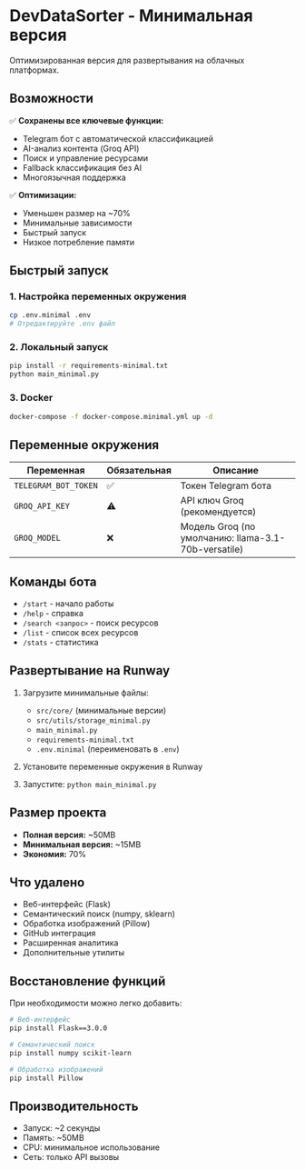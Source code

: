 # DevDataSorter - Минимальная версия

Оптимизированная версия для развертывания на облачных платформах.

## Возможности

✅ **Сохранены все ключевые функции:**
- Telegram бот с автоматической классификацией
- AI-анализ контента (Groq API)
- Поиск и управление ресурсами
- Fallback классификация без AI
- Многоязычная поддержка

✅ **Оптимизации:**
- Уменьшен размер на ~70%
- Минимальные зависимости
- Быстрый запуск
- Низкое потребление памяти

## Быстрый запуск

### 1. Настройка переменных окружения

```bash
cp .env.minimal .env
# Отредактируйте .env файл
```

### 2. Локальный запуск

```bash
pip install -r requirements-minimal.txt
python main_minimal.py
```

### 3. Docker

```bash
docker-compose -f docker-compose.minimal.yml up -d
```

## Переменные окружения

| Переменная | Обязательная | Описание |
|------------|--------------|----------|
| `TELEGRAM_BOT_TOKEN` | ✅ | Токен Telegram бота |
| `GROQ_API_KEY` | ⚠️ | API ключ Groq (рекомендуется) |
| `GROQ_MODEL` | ❌ | Модель Groq (по умолчанию: llama-3.1-70b-versatile) |

## Команды бота

- `/start` - начало работы
- `/help` - справка
- `/search <запрос>` - поиск ресурсов
- `/list` - список всех ресурсов
- `/stats` - статистика

## Развертывание на Runway

1. Загрузите минимальные файлы:
   - `src/core/` (минимальные версии)
   - `src/utils/storage_minimal.py`
   - `main_minimal.py`
   - `requirements-minimal.txt`
   - `.env.minimal` (переименовать в `.env`)

2. Установите переменные окружения в Runway

3. Запустите: `python main_minimal.py`

## Размер проекта

- **Полная версия:** ~50MB
- **Минимальная версия:** ~15MB
- **Экономия:** 70%

## Что удалено

- Веб-интерфейс (Flask)
- Семантический поиск (numpy, sklearn)
- Обработка изображений (Pillow)
- GitHub интеграция
- Расширенная аналитика
- Дополнительные утилиты

## Восстановление функций

При необходимости можно легко добавить:

```bash
# Веб-интерфейс
pip install Flask==3.0.0

# Семантический поиск
pip install numpy scikit-learn

# Обработка изображений
pip install Pillow
```

## Производительность

- Запуск: ~2 секунды
- Память: ~50MB
- CPU: минимальное использование
- Сеть: только API вызовы